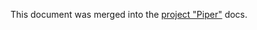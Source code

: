 This document was merged into the [project "Piper"](https://sap.github.io/jenkins-library/pipelines/cloud-sdk/cloud-qualities/) docs.
